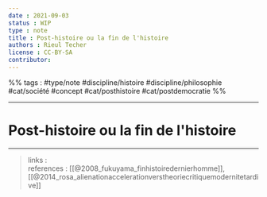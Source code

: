 ```yaml
---
date : 2021-09-03
status : WIP
type : note
title : Post-histoire ou la fin de l'histoire
authors : Rieul Techer
license : CC-BY-SA
contributor:
---
```


%% tags : #type/note #discipline/histoire #discipline/philosophie #cat/société #concept #cat/posthistoire #cat/postdemocratie %% 

---

Post-histoire ou la fin de l'histoire
===



---
> links :  
> references : [[@2008_fukuyama_finhistoiredernierhomme]], [[@2014_rosa_alienationaccelerationverstheoriecritiquemodernitetardive]]
